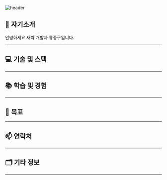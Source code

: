 
![header](https://capsule-render.vercel.app/api?type=rounded&color=100:FF9A8B,45:FAD0C4,100:A1C4FD&height=150&section=header&text=Ryu's%20GitHub👋&fontSize=48&fontColor=ffffff&animation=fadeIn)




🙇 자기소개
---
안녕하세요 새싹 개발자 류종구입니다.

---

💻 기술 및 스택
---

---

📚 학습 및 경험
---

---

🎯 목표
---

---



📫 연락처
---

---

🗂️ 기타 정보
---

---




